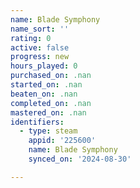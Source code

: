 ```yaml
---
name: Blade Symphony
name_sort: ''
rating: 0
active: false
progress: new
hours_played: 0
purchased_on: .nan
started_on: .nan
beaten_on: .nan
completed_on: .nan
mastered_on: .nan
identifiers:
  - type: steam
    appid: '225600'
    name: Blade Symphony
    synced_on: '2024-08-30'

---
```

